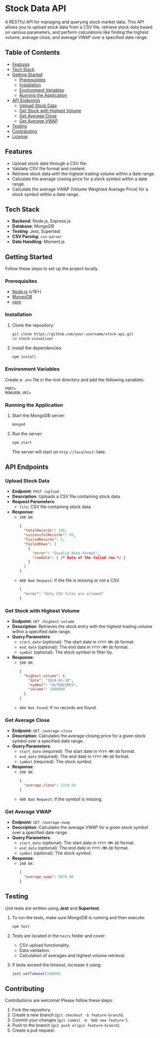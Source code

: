 # Stock Data API

A RESTful API for managing and querying stock market data. This API allows you to upload stock data from a CSV file, retrieve stock data based on various parameters, and perform calculations like finding the highest volume, average close, and average VWAP over a specified date range.

## Table of Contents

- [Features](#features)
- [Tech Stack](#tech-stack)
- [Getting Started](#getting-started)
  - [Prerequisites](#prerequisites)
  - [Installation](#installation)
  - [Environment Variables](#environment-variables)
  - [Running the Application](#running-the-application)
- [API Endpoints](#api-endpoints)
  - [Upload Stock Data](#upload-stock-data)
  - [Get Stock with Highest Volume](#get-stock-with-highest-volume)
  - [Get Average Close](#get-average-close)
  - [Get Average VWAP](#get-average-vwap)
- [Testing](#testing)
- [Contributing](#contributing)
- [License](#license)

## Features

- Upload stock data through a CSV file.
- Validate CSV file format and content.
- Retrieve stock data with the highest trading volume within a date range.
- Calculate the average closing price for a stock symbol within a date range.
- Calculate the average VWAP (Volume Weighted Average Price) for a stock symbol within a date range.

## Tech Stack

- **Backend**: Node.js, Express.js
- **Database**: MongoDB
- **Testing**: Jest, Supertest
- **CSV Parsing**: `csv-parser`
- **Date Handling**: Moment.js

## Getting Started

Follow these steps to set up the project locally.

### Prerequisites

- [Node.js](https://nodejs.org/) (v16+)
- [MongoDB](https://www.mongodb.com/)
- [npm](https://www.npmjs.com/)

### Installation

1. Clone the repository:
   ```bash
   git clone https://github.com/your-username/stock-api.git
   cd stock-visualiser
   ```


2. Install the dependencies:
   ```bash
   npm install
   ```

### Environment Variables

Create a `.env` file in the root directory and add the following variables:

```env
PORT=
MONGODB_URI=
```

### Running the Application

1. Start the MongoDB server:
   ```bash
   mongod
   ```

2. Run the server:
   ```bash
   npm start
   ```

   The server will start on `http://localhost:5000`.

## API Endpoints

### Upload Stock Data

- **Endpoint**: `POST /upload`
- **Description**: Uploads a CSV file containing stock data.
- **Request Parameters**:
  - `file`: CSV file containing stock data.
- **Response**:
  - `200 OK`:
    ```json
    {
      "totalRecords": 100,
      "successfulRecords": 95,
      "failedRecords": 5,
      "failedRows": [
        {
          "error": "Invalid date format",
          "rowData": { /* Data of the failed row */ }
        }
      ]
    }
    ```
  - `400 Bad Request`: If the file is missing or not a CSV.
    ```json
    {
      "error": "Only CSV files are allowed"
    }
    ```

### Get Stock with Highest Volume

- **Endpoint**: `GET /highest-volume`
- **Description**: Retrieves the stock entry with the highest trading volume within a specified date range.
- **Query Parameters**:
  - `start_date` (optional): The start date in `YYYY-MM-DD` format.
  - `end_date` (optional): The end date in `YYYY-MM-DD` format.
  - `symbol` (optional): The stock symbol to filter by.
- **Response**:
  - `200 OK`:
    ```json
    {
      "highest_volume": {
        "date": "2024-01-10",
        "symbol": "ULTRACEMCO",
        "volume": 1000000
      }
    }
    ```
  - `404 Not Found`: If no records are found.

### Get Average Close

- **Endpoint**: `GET /average-close`
- **Description**: Calculates the average closing price for a given stock symbol over a specified date range.
- **Query Parameters**:
  - `start_date` (required): The start date in `YYYY-MM-DD` format.
  - `end_date` (required): The end date in `YYYY-MM-DD` format.
  - `symbol` (required): The stock symbol.
- **Response**:
  - `200 OK`:
    ```json
    {
      "average_close": 1234.56
    }
    ```
  - `400 Bad Request`: If the symbol is missing.

### Get Average VWAP

- **Endpoint**: `GET /average-vwap`
- **Description**: Calculates the average VWAP for a given stock symbol over a specified date range.
- **Query Parameters**:
  - `start_date` (optional): The start date in `YYYY-MM-DD` format.
  - `end_date` (optional): The end date in `YYYY-MM-DD` format.
  - `symbol` (optional): The stock symbol.
- **Response**:
  - `200 OK`:
    ```json
    {
      "average_vwap": 5678.90
    }
    ```

## Testing

Unit tests are written using **Jest** and **Supertest**.

1. To run the tests, make sure MongoDB is running and then execute:
   ```bash
   npm test
   ```

2. Tests are located in the `tests` folder and cover:
   - CSV upload functionality.
   - Data validation.
   - Calculation of averages and highest volume retrieval.

3. If tests exceed the timeout, increase it using:
   ```javascript
   jest.setTimeout(10000);
   ```

## Contributing

Contributions are welcome! Please follow these steps:

1. Fork the repository.
2. Create a new branch (`git checkout -b feature-branch`).
3. Commit your changes (`git commit -m 'Add new feature'`).
4. Push to the branch (`git push origin feature-branch`).
5. Create a pull request.
